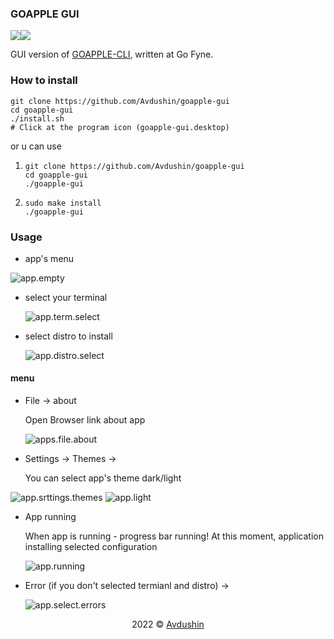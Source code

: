 ### GOAPPLE GUI

![](src/assets/demo/app.dark.png)![](src/assets/demo/app.light.png)

GUI version of [GOAPPLE-CLI](https://github.com/Avdushin/GOAPPLE), written at Go Fyne.

### How to install

```
git clone https://github.com/Avdushin/goapple-gui
cd goapple-gui
./install.sh
# Click at the program icon (goapple-gui.desktop)
```

or u can use

1) ```
   git clone https://github.com/Avdushin/goapple-gui
   cd goapple-gui
   ./goapple-gui
   ```

2) ```
   sudo make install
   ./goapple-gui
   ```

### Usage

 * app's menu

![app.empty](src/assets/demo/app.empty.png)

* select your terminal

  ![app.term.select](src/assets/demo/app.term.select.png)

* select  distro to install

  ![app.distro.select](src/assets/demo/app.distro.select.png)

#### menu

* File -> about

  Open Browser link about app

  ![apps.file.about](src/assets/demo/apps.file.about.png)



* Settings -> Themes ->

  You can select app's theme dark/light

![app.srttings.themes](src/assets/demo/app.srttings.themes.png)  ![app.light](src/assets/demo/app.light.png)

* App running

  When app is running - progress bar running! At this moment, application installing selected configuration

  ![app.running](src/assets/demo/app.running.png)

* Error (if you don't selected termianl and distro) ->

  ![app.select.errors](src/assets/demo/app.select.errors.png)



<p align="center">2022 © <a href="https://github.com/Avdushin" target="_blank">Avdushin</a></p>